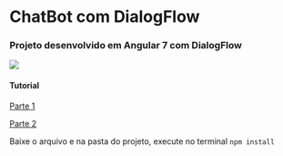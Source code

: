 # ChatBot com DialogFlow


### Projeto desenvolvido em Angular 7 com DialogFlow 

[![](https://cdn-images-1.medium.com/max/800/0*KHLiJyA5vxzlERXW)](https://cdn-images-1.medium.com/max/800/0*KHLiJyA5vxzlERXW)




#### Tutorial 
[Parte 1]( https://medium.com/@kheronn.machado/aplicacao-angular7-dados-abertos-part1-ba6b87573f86 )

[Parte 2]( https://medium.com/@kheronn.machado/chatbot-angular7-dialogflow-part1-16abd26cce62)



Baixe o arquivo e na pasta do projeto, execute no terminal
`npm install`


